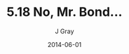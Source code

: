 ---
title: '5.18 No, Mr. Bond...'
alt: 'Mysteries of the Arcana'
date: '2014-06-01'
author: 'J Gray'
artist: 'Keira'
chapter: '5 Inn Trouble'
filler: false
---